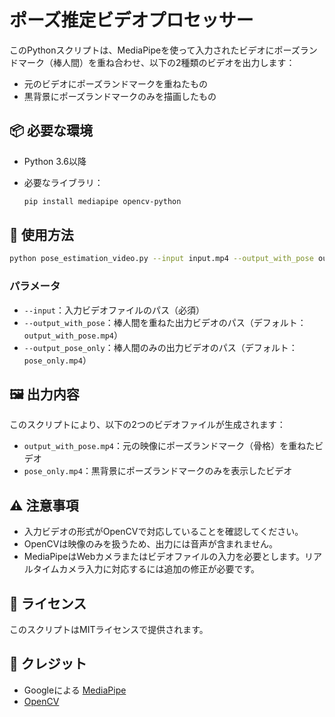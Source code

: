 # ポーズ推定ビデオプロセッサー

このPythonスクリプトは、MediaPipeを使って入力されたビデオにポーズランドマーク（棒人間）を重ね合わせ、以下の2種類のビデオを出力します：

* 元のビデオにポーズランドマークを重ねたもの
* 黒背景にポーズランドマークのみを描画したもの

## 📦 必要な環境

* Python 3.6以降
* 必要なライブラリ：

  ```bash
  pip install mediapipe opencv-python
  ```

## 🚀 使用方法

```bash
python pose_estimation_video.py --input input.mp4 --output_with_pose output_with_pose.mp4 --output_pose_only pose_only.mp4
```

### パラメータ

* `--input`：入力ビデオファイルのパス（必須）
* `--output_with_pose`：棒人間を重ねた出力ビデオのパス（デフォルト：`output_with_pose.mp4`）
* `--output_pose_only`：棒人間のみの出力ビデオのパス（デフォルト：`pose_only.mp4`）

## 🖼️ 出力内容

このスクリプトにより、以下の2つのビデオファイルが生成されます：

* `output_with_pose.mp4`：元の映像にポーズランドマーク（骨格）を重ねたビデオ
* `pose_only.mp4`：黒背景にポーズランドマークのみを表示したビデオ

## ⚠️ 注意事項

* 入力ビデオの形式がOpenCVで対応していることを確認してください。
* OpenCVは映像のみを扱うため、出力には音声が含まれません。
* MediaPipeはWebカメラまたはビデオファイルの入力を必要とします。リアルタイムカメラ入力に対応するには追加の修正が必要です。

## 📄 ライセンス

このスクリプトはMITライセンスで提供されます。

## 🙏 クレジット

* Googleによる [MediaPipe](https://github.com/google/mediapipe)
* [OpenCV](https://opencv.org/)
